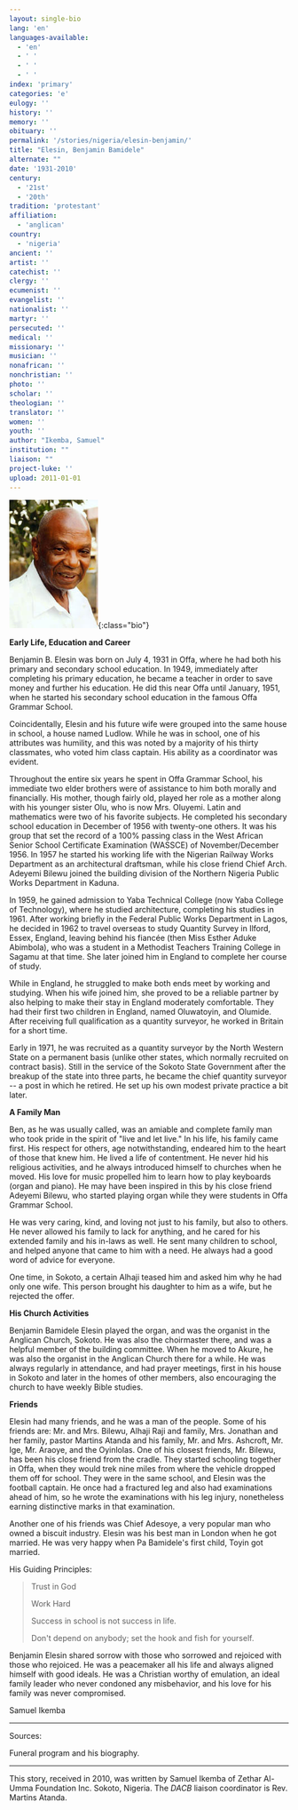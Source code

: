 ```yaml
---
layout: single-bio
lang: 'en'
languages-available:
  - 'en'
  - ' '
  - ' '
  - ' '
index: 'primary'
categories: 'e'
eulogy: ''
history: ''
memory: ''
obituary: ''
permalink: '/stories/nigeria/elesin-benjamin/'
title: "Elesin, Benjamin Bamidele"
alternate: ""
date: '1931-2010'
century:
  - '21st'
  - '20th'
tradition: 'protestant'
affiliation:
  - 'anglican'
country:
  - 'nigeria'
ancient: ''
artist: ''
catechist: ''
clergy: ''
ecumenist: ''
evangelist: ''
nationalist: ''
martyr: ''
persecuted: ''
medical: ''
missionary: ''
musician: ''
nonafrican: ''
nonchristian: ''
photo: ''
scholar: ''
theologian: ''
translator: ''
women: ''
youth: ''
author: "Ikemba, Samuel"
institution: ""
liaison: ""
project-luke: ''
upload: 2011-01-01
---
```


![Benjamin Elesin](/images/bio-pics/nigeria/elesin-benjamin/elesin-benjamin-small.jpg){:class="bio"}

**Early Life, Education and Career**

Benjamin B. Elesin was born on July 4, 1931 in Offa, where he had both his primary and secondary school education. In 1949, immediately after completing his primary education, he became a teacher in order to save money and further his education. He did this near Offa until January, 1951, when he started his secondary school education in the famous Offa Grammar School.

Coincidentally, Elesin and his future wife were grouped into the same house in school, a house named Ludlow. While he was in school, one of his attributes was humility, and this was noted by a majority of his thirty classmates, who voted him class captain. His ability as a coordinator was evident.

Throughout the entire six years he spent in Offa Grammar School, his immediate two elder brothers were of assistance to him both morally and financially. His mother, though fairly old, played her role as a mother along with his younger sister Olu, who is now Mrs. Oluyemi. Latin and mathematics were two of his favorite subjects. He completed his secondary school education in December of 1956 with twenty-one others. It was his group that set the record of a 100% passing class in the West African Senior School Certificate Examination (WASSCE) of November/December 1956.  In 1957 he started his working life with the Nigerian Railway Works Department as an architectural draftsman, while his close friend Chief Arch. Adeyemi Bilewu joined the building division of the Northern Nigeria Public Works Department in Kaduna.

In 1959, he gained admission to Yaba Technical College (now Yaba College of Technology), where he studied architecture, completing his studies in 1961. After working briefly in the Federal Public Works Department in Lagos, he decided in 1962 to travel overseas to study Quantity Survey in Ilford, Essex, England, leaving behind his fiancée (then Miss Esther Aduke Abimbola), who was a student in a Methodist Teachers Training College in Sagamu at that time. She later joined him in England to complete her course of study.

While in England, he struggled to make both ends meet by working and studying. When his wife joined him, she proved to be a reliable partner by also helping to make their stay in England moderately comfortable. They had their first two children in England, named Oluwatoyin, and Olumide. After receiving full qualification as a quantity surveyor, he worked in Britain for a short time.

Early in 1971, he was recruited as a quantity surveyor by the North Western State on a permanent basis (unlike other states, which normally recruited on contract basis). Still in the service of the Sokoto State Government after the breakup of the state into three parts, he became the chief quantity surveyor -- a post in which he retired. He set up his own modest private practice a bit later.

**A Family Man**

Ben, as he was usually called, was an amiable and complete family man who took pride in the spirit of "live and let live." In his life, his family came first. His respect for others, age notwithstanding, endeared him to the heart of those that knew him.  He lived a life of contentment. He never hid his religious activities, and he always introduced himself to churches when he moved. His love for music propelled him to learn how to play keyboards (organ and piano). He may have been inspired in this by his close friend Adeyemi Bilewu, who started playing organ while they were students in Offa Grammar School.

He was very caring, kind, and loving not just to his family, but also to others. He never allowed his family to lack for anything, and he cared for his extended family and his in-laws as well. He sent many children to school, and helped anyone that came to him with a need. He always had a good word of advice for everyone.

One time, in Sokoto, a certain Alhaji teased him and asked him why he had only one wife. This person brought his daughter to him as a wife, but he rejected the offer.

**His Church Activities**

Benjamin Bamidele Elesin played the organ, and was the organist in the Anglican Church, Sokoto. He was also the choirmaster there, and was a helpful member of the building committee. When he moved to Akure, he was also the organist in the Anglican Church there for a while. He was always regularly in attendance, and had prayer meetings, first in his house in Sokoto and later in the homes of other members, also encouraging the church to have weekly Bible studies.

**Friends**

Elesin had many friends, and he was a man of the people. Some of his friends are: Mr. and Mrs. Bilewu, Alhaji Raji and family, Mrs. Jonathan and her family, pastor Martins Atanda and his family, Mr. and Mrs. Ashcroft, Mr. Ige, Mr. Araoye, and the Oyinlolas. One of his closest friends, Mr. Bilewu, has been his close friend from the cradle. They started schooling together in Offa, when they would trek nine miles from where the vehicle dropped them off for school. They were in the same school, and Elesin was the football captain. He once had a fractured leg and also had examinations ahead of him, so he wrote the examinations with his leg injury, nonetheless earning distinctive marks in that examination.

Another one of his friends was Chief Adesoye, a very popular man who owned a biscuit industry. Elesin was his best man in London when he got married. He was very happy when Pa Bamidele's first child, Toyin got married.

His Guiding Principles:

> Trust in God
> 
> Work Hard
> 
> Success in school is not success in life.
> 
> Don't depend on anybody; set the hook and fish for yourself.

Benjamin Elesin shared sorrow with those who sorrowed and rejoiced with those who rejoiced.  He was a peacemaker all his life and always aligned himself with good ideals. He was a Christian worthy of emulation, an ideal family leader who never condoned any misbehavior, and his love for his family was never compromised.

Samuel Ikemba

---

Sources:

Funeral program and his biography.

---

This story, received in 2010, was written by Samuel Ikemba of Zethar Al-Umma Foundation Inc. Sokoto, Nigeria. The *DACB* liaison coordinator is Rev. Martins Atanda.
